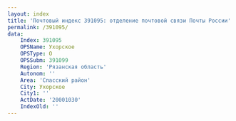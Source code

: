 ```yaml
---
layout: index
title: 'Почтовый индекс 391095: отделение почтовой связи Почты России'
permalink: /391095/
data:
    Index: 391095
    OPSName: Ухорское
    OPSType: О
    OPSSubm: 391099
    Region: 'Рязанская область'
    Autonom: ''
    Area: 'Спасский район'
    City: Ухорское
    City1: ''
    ActDate: '20001030'
    IndexOld: ''
---
```


